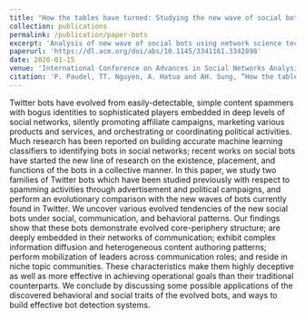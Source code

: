 ```yaml
---
title: "How the tables have turned: Studying the new wave of social bots on Twitter using complex network analysis techniques"
collection: publications
permalink: /publication/paper-bots
excerpt: 'Analysis of new wave of social bots using network science techniques'
paperurl: 'https://dl.acm.org/doi/abs/10.1145/3341161.3342898'
date: 2020-01-15
venue: 'International Conference on Advances in Social Networks Analysis and Mining (ASONAM)'
citation: 'P. Paudel, TT. Nguyen, A. Hatua and AH. Sung, “How the tables have turned: Studying the new wave of social bots on Twitter using complex network analysis techniques,” 2019 IEEE/ACM International Conference on Advances in Social Networks Analysis and Mining, Vancouver, Canada, 2019.'
---
```


Twitter bots have evolved from easily-detectable, simple content spammers with bogus identities to sophisticated players embedded in deep levels of social networks, silently promoting affiliate campaigns, marketing various products and services, and orchestrating or coordinating political activities. Much research has been reported on building accurate machine learning classifiers to identifying bots in social networks; recent works on social bots have started the new line of research on the existence, placement, and functions of the bots in a collective manner. In this paper, we study two families of Twitter bots which have been studied previously with respect to spamming activities through advertisement and political campaigns, and perform an evolutionary comparison with the new waves of bots currently found in Twitter. We uncover various evolved tendencies of the new social bots under social, communication, and behavioral patterns. Our findings show that these bots demonstrate evolved core-periphery structure; are deeply embedded in their networks of communication; exhibit complex information diffusion and heterogeneous content authoring patterns; perform mobilization of leaders across communication roles; and reside in niche topic communities. These characteristics make them highly deceptive as well as more effective in achieving operational goals than their traditional counterparts. We conclude by discussing some possible applications of the discovered behavioral and social traits of the evolved bots, and ways to build effective bot detection systems.